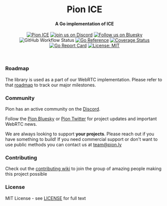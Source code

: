 <h1 align="center">
  <br>
  Pion ICE
  <br>
</h1>
<h4 align="center">A Go implementation of ICE</h4>
<p align="center">
  <a href="https://pion.ly"><img src="https://img.shields.io/badge/pion-ice-gray.svg?longCache=true&colorB=brightgreen" alt="Pion ICE"></a>
  <a href="https://discord.gg/PngbdqpFbt"><img src="https://img.shields.io/badge/join-us%20on%20discord-gray.svg?longCache=true&logo=discord&colorB=brightblue" alt="join us on Discord"></a> <a href="https://bsky.app/profile/pion.ly"><img src="https://img.shields.io/badge/follow-us%20on%20bluesky-gray.svg?longCache=true&logo=bluesky&colorB=brightblue" alt="Follow us on Bluesky"></a>
  <br>
  <img alt="GitHub Workflow Status" src="https://img.shields.io/github/actions/workflow/status/pion/ice/test.yaml">
  <a href="https://pkg.go.dev/github.com/pion/ice/v4"><img src="https://pkg.go.dev/badge/github.com/pion/ice/v4.svg" alt="Go Reference"></a>
  <a href="https://codecov.io/gh/pion/ice"><img src="https://codecov.io/gh/pion/ice/branch/master/graph/badge.svg" alt="Coverage Status"></a>
  <a href="https://goreportcard.com/report/github.com/pion/ice"><img src="https://goreportcard.com/badge/github.com/pion/ice" alt="Go Report Card"></a>
  <a href="LICENSE"><img src="https://img.shields.io/badge/License-MIT-yellow.svg" alt="License: MIT"></a>
</p>
<br>

### Roadmap
The library is used as a part of our WebRTC implementation. Please refer to that [roadmap](https://github.com/pion/webrtc/issues/9) to track our major milestones.

### Community
Pion has an active community on the [Discord](https://discord.gg/PngbdqpFbt).

Follow the [Pion Bluesky](https://bsky.app/profile/pion.ly) or [Pion Twitter](https://twitter.com/_pion) for project updates and important WebRTC news.

We are always looking to support **your projects**. Please reach out if you have something to build!
If you need commercial support or don't want to use public methods you can contact us at [team@pion.ly](mailto:team@pion.ly)

### Contributing
Check out the [contributing wiki](https://github.com/pion/webrtc/wiki/Contributing) to join the group of amazing people making this project possible

### License
MIT License - see [LICENSE](LICENSE) for full text
